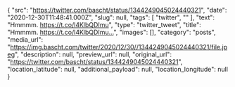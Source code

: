 {
  "src": "https://twitter.com/bascht/status/1344249045024440321",
  "date": "2020-12-30T11:48:41.000Z",
  "slug": null,
  "tags": [
    "twitter",
    ""
  ],
  "text": "Hmmmm. https://t.co/l4KlbQDImu",
  "type": "twitter_tweet",
  "title": "Hmmmm. https://t.co/l4KlbQDImu…",
  "images": [],
  "category": "posts",
  "media_url": "https://img.bascht.com/twitter/2020/12/30//1344249045024440321/file.jpeg",
  "description": null,
  "preview_url": null,
  "original_url": "https://twitter.com/bascht/status/1344249045024440321",
  "location_latitude": null,
  "additional_payload": null,
  "location_longitude": null
}